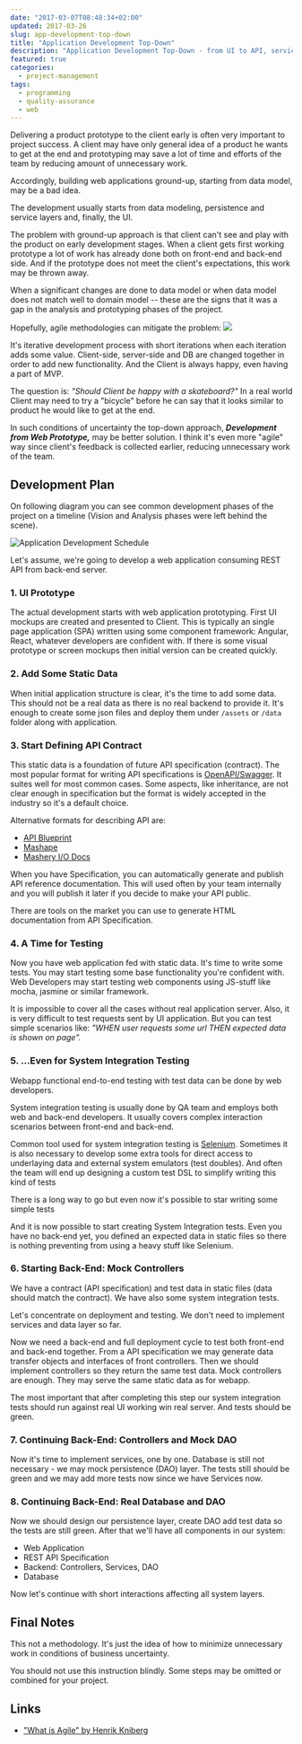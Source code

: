 ```yaml
---
date: "2017-03-07T08:48:34+02:00"
updated: 2017-03-26
slug: app-development-top-down
title: "Application Development Top-Down"
description: "Application Development Top-Down - from UI to API, services and data. How to start testing early. How to start with back-end later."
featured: true
categories:
  - project-management
tags:
  - programming
  - quality-assurance
  - web
---
```

Delivering a product prototype to the client early is often very important to project success.
A client may have only general idea of a product he wants to get at the end and prototyping may save a lot of time and efforts of the team by reducing amount of unnecessary work.

Accordingly, building web applications ground-up, starting from data model, may be a bad idea.

The development usually starts from data modeling, persistence and service layers and, finally, the UI.

The problem with ground-up approach is that client can't see and play with the product on early development stages.
When a client gets first working prototype a lot of work has already done both on front-end and back-end side.
And if the prototype does not meet the client's expectations, this work may be thrown away.

When a significant changes are done to data model or when data model does not match well to domain model -- these are the signs that it was a gap in the analysis and prototyping phases of the project.

Hopefully, agile methodologies can mitigate the problem:
[![](/assets/2017/03/what-isagile-henrik-kniberg.jpg)][henrik-presentation]

It's iterative development process with short iterations when each iteration adds some value. Client-side, server-side and DB are changed together in order to add new functionality. And the Client is always happy, even having a part of MVP.

The question is: *"Should Client be happy with a skateboard?"* In a real world Client may need to try a "bicycle" before he can say that it looks similar to product he would like to get at the end.

In such conditions of uncertainty the top-down approach, ***Development from Web Prototype,*** may be better solution.
I&nbsp;think it's even more "agile" way since client's feedback is collected earlier, reducing unnecessary work of the team.

## Development Plan

On following diagram you can see common development phases of the project on a timeline (Vision and Analysis phases were left behind the scene).

![Application Development Schedule](/assets/2017/03/app-development-schedule-v1.svg)

Let's assume, we're going to develop a web application consuming REST API from back-end server.

### 1. UI Prototype

The actual development starts with web application prototyping.
First UI mockups are created and presented to Client.
This is typically an single page application (SPA) written using some component framework: Angular, React, whatever developers are confident with. If there is some visual prototype or screen mockups then initial version can be created quickly.

### 2. Add Some Static Data

When initial application structure is clear, it's the time to add some data. This should not be a real data as there is no real backend to provide it. It's enough to create some json files and deploy them under `/assets` or `/data` folder along with application.


### 3. Start Defining API Contract

This static data is a foundation of future API specification (contract). The most popular format for writing API specifications is [OpenAPI/Swagger](https://swagger.io). It suites well for most common cases. Some aspects, like inheritance, are not clear enough in specification but the format is widely accepted in the industry so it's a default choice.

Alternative formats for describing API are:

- [API Blueprint](http://apiblueprint.org/)
- [Mashape](http://www.mashape.com)
- [Mashery I/O Docs](https://github.com/mashery/iodocs)  

When you have Specification, you can automatically generate and publish API reference documentation.
This will used often by your team internally and you will publish it later if you decide to make your API public.

There are tools on the market you can use to generate HTML documentation from API Specification.


### 4. A Time for Testing

Now you have web application fed with static data. It's time to write some tests.
You may start testing some base functionality you're confident with.
Web Developers may start testing web components using JS-stuff like mocha, jasmine or similar framework.

It is impossible to cover all the cases without real application server. Also, it is very difficult to test requests sent by UI application. But you can test simple scenarios like: _"WHEN user requests some url THEN expected data is shown on page"._


### 5. …Even for System Integration Testing

Webapp functional end-to-end testing with test data can be done by web developers.

System integration testing is usually done by QA team and employs both web and back-end developers.
It usually covers complex interaction scenarios between front-end and back-end.

Common tool used for system integration testing is [Selenium](http://www.seleniumhq.org).
Sometimes it is also necessary to develop some extra tools for direct access to underlaying data and external system emulators (test doubles).
And often the team will end up designing a custom test DSL to simplify writing this kind of tests

There is a long way to go but even now it's possible to star writing some simple tests

And it is now possible to start creating System Integration tests.
Even you have no back-end yet, you defined an expected data in static files so there is nothing preventing from using a heavy stuff like Selenium.


### 6. Starting Back-End: Mock Controllers

We have a contract (API specification) and test data in static files (data should match the contract).
We have also some system integration tests.

Let's concentrate on deployment and testing. We don't need to implement services and data layer so far.

Now we need a back-end and full deployment cycle to test both front-end and back-end together.
From a API specification we may generate data transfer objects and interfaces of front controllers.
Then we should implement controllers so they return the same test data.
Mock controllers are enough. They may serve the same static data as for webapp.

The most important that after completing this step our system integration tests should run against real UI working win real server. And tests should be green.

### 7. Continuing Back-End: Controllers and Mock DAO

Now it's time to implement services, one by one. Database is still not necessary - we may mock persistence (DAO) layer.
The tests still should be green and we may add more tests now since we have Services now.

### 8. Continuing Back-End: Real Database and DAO

Now we should design our persistence layer, create DAO add test data so the tests are still green.
After that we'll have all components in our system:

- Web Application
- REST API Specification
- Backend: Controllers, Services, DAO
- Database

Now let's continue with short interactions affecting all system layers.

## Final Notes

This not a methodology. It's just the idea of how to minimize unnecessary work in conditions of business uncertainty.

You should not use this instruction blindly. Some steps may be omitted or combined for your project.

## Links

- ["What is Agile" by Henrik Kniberg][henrik-presentation]

[markdown]: https://daringfireball.net/projects/markdown/
[henrik-presentation]: https://www.slideshare.net/RichardPDoerer/what-isagile-henrik-kniberg-august-20-2013/21
